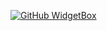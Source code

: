 [![GitHub WidgetBox](https://github-widgetbox.vercel.app/api/skills?languages=js,php,python,html,css,mysql,lua)](https://github.com/Jurredr/github-widgetbox)
